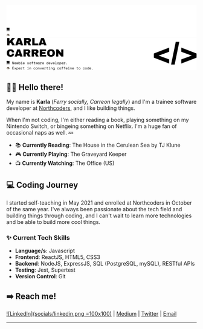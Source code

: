 ![karlacodes header](headers/darkmode.png#gh-dark-mode-only)
![karlacodes header](headers/lightmode.png#gh-light-mode-only)


## 👋🏼 Hello there!

My name is **Karla** (*Ferry socially, Carreon legally*) and I'm a trainee software developer at [Northcoders](http://northcoders.com), and I like building things.

When I'm not coding, I'm either reading a book, playing something on my Nintendo Switch, or bingeing something on Netflix. I'm a huge fan of occasional naps as well. 💤

- 📚 **Currently Reading**: The House in the Cerulean Sea by TJ Klune
- 🎮 **Currently Playing**: The Graveyard Keeper
- 📺 **Currently Watching**: The Office (US)

## 💻 Coding Journey

I started self-teaching in May 2021 and enrolled at Northcoders in October of the same year. I've always been passionate about the tech field and building things through coding, and I can't wait to learn more technologies and be able to build more cool things.

### ✨ Current Tech Skills 
- **Language/s**: Javascript
- **Frontend**: ReactJS, HTML5, CSS3
- **Backend**: NodeJS, ExpressJS, SQL (PostgreSQL, mySQL), RESTful APIs
- **Testing**: Jest, Supertest
- **Version Control**: Git

## ➡️ Reach me!
[![LinkedIn](socials/linkedin.png =100x100)](http://linkedin.com/in/karla-carreon)   |   [Medium](http://medium.com/@karlacodes)   |   [Twitter](http://twitter.com/karlacodes)   |   [Email](mailto:carreon.karlamaye@gmail.com)

-------
